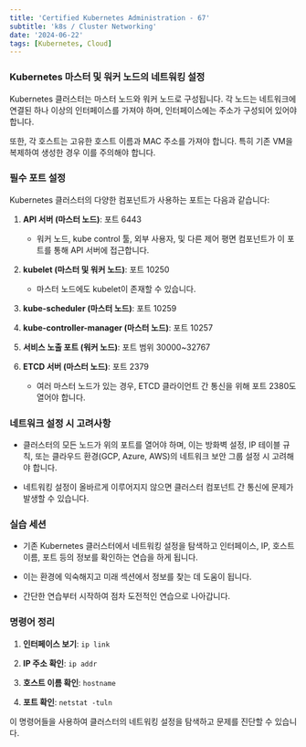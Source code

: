```yaml
--- 
title: 'Certified Kubernetes Administration - 67'
subtitle: 'k8s / Cluster Networking'
date: '2024-06-22'
tags: [Kubernetes, Cloud]
---
```


### Kubernetes 마스터 및 워커 노드의 네트워킹 설정

Kubernetes 클러스터는 마스터 노드와 워커 노드로 구성됩니다. 각 노드는 네트워크에 연결된 하나 이상의 인터페이스를 가져야 하며, 인터페이스에는 주소가 구성되어 있어야 합니다. 

또한, 각 호스트는 고유한 호스트 이름과 MAC 주소를 가져야 합니다. 특히 기존 VM을 복제하여 생성한 경우 이를 주의해야 합니다.

### 필수 포트 설정

Kubernetes 클러스터의 다양한 컴포넌트가 사용하는 포트는 다음과 같습니다:

1. **API 서버 (마스터 노드)**: 포트 6443

   - 워커 노드, kube control 툴, 외부 사용자, 및 다른 제어 평면 컴포넌트가 이 포트를 통해 API 서버에 접근합니다.

2. **kubelet (마스터 및 워커 노드)**: 포트 10250

   - 마스터 노드에도 kubelet이 존재할 수 있습니다.

3. **kube-scheduler (마스터 노드)**: 포트 10259

4. **kube-controller-manager (마스터 노드)**: 포트 10257

5. **서비스 노출 포트 (워커 노드)**: 포트 범위 30000~32767

6. **ETCD 서버 (마스터 노드)**: 포트 2379

   - 여러 마스터 노드가 있는 경우, ETCD 클라이언트 간 통신을 위해 포트 2380도 열어야 합니다.

### 네트워크 설정 시 고려사항

- 클러스터의 모든 노드가 위의 포트를 열어야 하며, 이는 방화벽 설정, IP 테이블 규칙, 또는 클라우드 환경(GCP, Azure, AWS)의 네트워크 보안 그룹 설정 시 고려해야 합니다.

- 네트워킹 설정이 올바르게 이루어지지 않으면 클러스터 컴포넌트 간 통신에 문제가 발생할 수 있습니다.

### 실습 세션

- 기존 Kubernetes 클러스터에서 네트워킹 설정을 탐색하고 인터페이스, IP, 호스트 이름, 포트 등의 정보를 확인하는 연습을 하게 됩니다.

- 이는 환경에 익숙해지고 미래 섹션에서 정보를 찾는 데 도움이 됩니다.

- 간단한 연습부터 시작하여 점차 도전적인 연습으로 나아갑니다.

### 명령어 정리

1. **인터페이스 보기**: `ip link`

2. **IP 주소 확인**: `ip addr`

3. **호스트 이름 확인**: `hostname`

4. **포트 확인**: `netstat -tuln`

이 명령어들을 사용하여 클러스터의 네트워킹 설정을 탐색하고 문제를 진단할 수 있습니다.